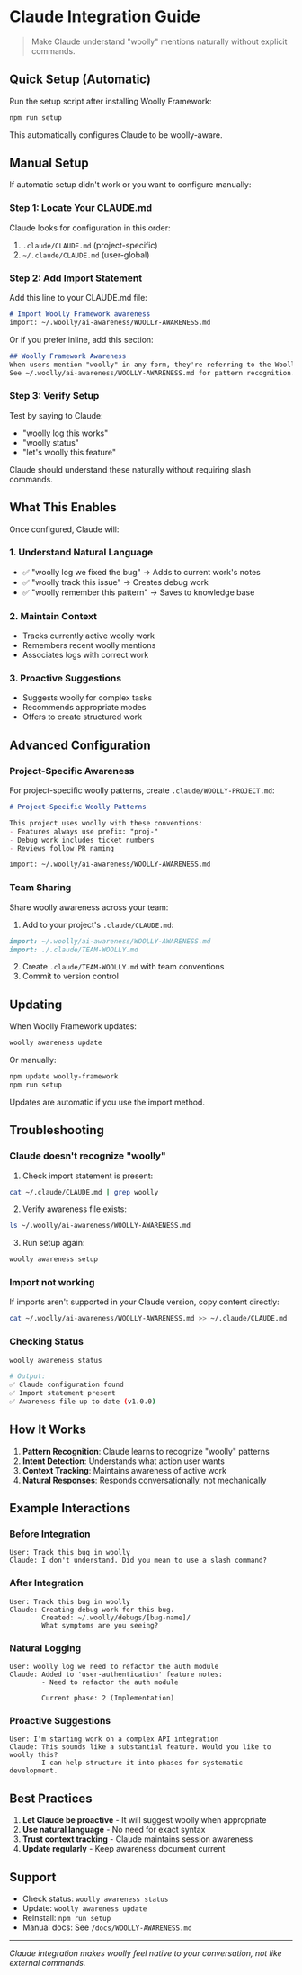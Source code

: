 # Claude Integration Guide

> Make Claude understand "woolly" mentions naturally without explicit commands.

## Quick Setup (Automatic)

Run the setup script after installing Woolly Framework:
```bash
npm run setup
```

This automatically configures Claude to be woolly-aware.

## Manual Setup

If automatic setup didn't work or you want to configure manually:

### Step 1: Locate Your CLAUDE.md

Claude looks for configuration in this order:
1. `.claude/CLAUDE.md` (project-specific)
2. `~/.claude/CLAUDE.md` (user-global)

### Step 2: Add Import Statement

Add this line to your CLAUDE.md file:

```markdown
# Import Woolly Framework awareness
import: ~/.woolly/ai-awareness/WOOLLY-AWARENESS.md
```

Or if you prefer inline, add this section:

```markdown
## Woolly Framework Awareness
When users mention "woolly" in any form, they're referring to the Woolly Framework.
See ~/.woolly/ai-awareness/WOOLLY-AWARENESS.md for pattern recognition.
```

### Step 3: Verify Setup

Test by saying to Claude:
- "woolly log this works"
- "woolly status"
- "let's woolly this feature"

Claude should understand these naturally without requiring slash commands.

## What This Enables

Once configured, Claude will:

### 1. Understand Natural Language
- ✅ "woolly log we fixed the bug" → Adds to current work's notes
- ✅ "woolly track this issue" → Creates debug work
- ✅ "woolly remember this pattern" → Saves to knowledge base

### 2. Maintain Context
- Tracks currently active woolly work
- Remembers recent woolly mentions
- Associates logs with correct work

### 3. Proactive Suggestions
- Suggests woolly for complex tasks
- Recommends appropriate modes
- Offers to create structured work

## Advanced Configuration

### Project-Specific Awareness
For project-specific woolly patterns, create `.claude/WOOLLY-PROJECT.md`:

```markdown
# Project-Specific Woolly Patterns

This project uses woolly with these conventions:
- Features always use prefix: "proj-"
- Debug work includes ticket numbers
- Reviews follow PR naming

import: ~/.woolly/ai-awareness/WOOLLY-AWARENESS.md
```

### Team Sharing
Share woolly awareness across your team:

1. Add to your project's `.claude/CLAUDE.md`:
```markdown
import: ~/.woolly/ai-awareness/WOOLLY-AWARENESS.md
import: ./.claude/TEAM-WOOLLY.md
```

2. Create `.claude/TEAM-WOOLLY.md` with team conventions
3. Commit to version control

## Updating

When Woolly Framework updates:
```bash
woolly awareness update
```

Or manually:
```bash
npm update woolly-framework
npm run setup
```

Updates are automatic if you use the import method.

## Troubleshooting

### Claude doesn't recognize "woolly"
1. Check import statement is present:
```bash
cat ~/.claude/CLAUDE.md | grep woolly
```

2. Verify awareness file exists:
```bash
ls ~/.woolly/ai-awareness/WOOLLY-AWARENESS.md
```

3. Run setup again:
```bash
woolly awareness setup
```

### Import not working
If imports aren't supported in your Claude version, copy content directly:
```bash
cat ~/.woolly/ai-awareness/WOOLLY-AWARENESS.md >> ~/.claude/CLAUDE.md
```

### Checking Status
```bash
woolly awareness status

# Output:
✅ Claude configuration found
✅ Import statement present
✅ Awareness file up to date (v1.0.0)
```

## How It Works

1. **Pattern Recognition**: Claude learns to recognize "woolly" patterns
2. **Intent Detection**: Understands what action user wants
3. **Context Tracking**: Maintains awareness of active work
4. **Natural Responses**: Responds conversationally, not mechanically

## Example Interactions

### Before Integration
```
User: Track this bug in woolly
Claude: I don't understand. Did you mean to use a slash command?
```

### After Integration
```
User: Track this bug in woolly
Claude: Creating debug work for this bug.
        Created: ~/.woolly/debugs/[bug-name]/
        What symptoms are you seeing?
```

### Natural Logging
```
User: woolly log we need to refactor the auth module
Claude: Added to 'user-authentication' feature notes:
        - Need to refactor the auth module
        
        Current phase: 2 (Implementation)
```

### Proactive Suggestions
```
User: I'm starting work on a complex API integration
Claude: This sounds like a substantial feature. Would you like to woolly this?
        I can help structure it into phases for systematic development.
```

## Best Practices

1. **Let Claude be proactive** - It will suggest woolly when appropriate
2. **Use natural language** - No need for exact syntax
3. **Trust context tracking** - Claude maintains session awareness
4. **Update regularly** - Keep awareness document current

## Support

- Check status: `woolly awareness status`
- Update: `woolly awareness update`
- Reinstall: `npm run setup`
- Manual docs: See `/docs/WOOLLY-AWARENESS.md`

---

*Claude integration makes woolly feel native to your conversation, not like external commands.*